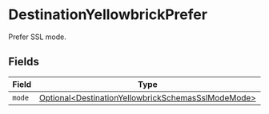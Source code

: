 # DestinationYellowbrickPrefer

Prefer SSL mode.


## Fields

| Field                                                                                                                  | Type                                                                                                                   | Required                                                                                                               | Description                                                                                                            |
| ---------------------------------------------------------------------------------------------------------------------- | ---------------------------------------------------------------------------------------------------------------------- | ---------------------------------------------------------------------------------------------------------------------- | ---------------------------------------------------------------------------------------------------------------------- |
| `mode`                                                                                                                 | [Optional\<DestinationYellowbrickSchemasSslModeMode>](../../models/shared/DestinationYellowbrickSchemasSslModeMode.md) | :heavy_minus_sign:                                                                                                     | N/A                                                                                                                    |